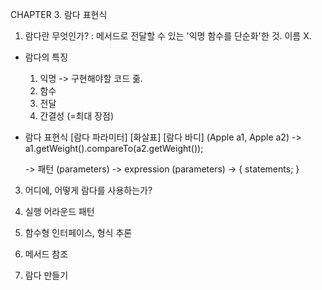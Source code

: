 CHAPTER 3. 람다 표현식

1. 람다란 무엇인가?
: 메서드로 전달할 수 있는 '익명 함수를 단순화'한 것. 이름 X. 

* 람다의 특징
  1. 익명 -> 구현해야할 코드 줆.
  2. 함수
  3. 전달
  4. 간결성 (=최대 장점)

* 람다 표현식
      [람다 파라미터]  [화살표]            [람다 바디]
    (Apple a1, Apple a2) -> a1.getWeight().compareTo(a2.getWeight());  

  -> 패턴
  (parameters) -> expression
  (parameters) -> { statements; }

  
3. 어디에, 어떻게 람다를 사용하는가?

4. 실행 어라운드 패턴

5. 함수형 인터페이스, 형식 추론

6. 메서드 참조

7. 람다 만들기
